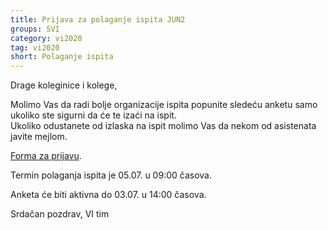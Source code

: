 ```yaml
---
title: Prijava za polaganje ispita JUN2
groups: SVI
category: vi2020
tag: vi2020
short: Polaganje ispita
---
```


Drage koleginice i kolege,

Molimo Vas da radi bolje organizacije ispita popunite sledeću anketu samo ukoliko ste sigurni da će te izaći na ispit.    
Ukoliko odustanete od izlaska na ispit molimo Vas da nekom od asistenata javite mejlom.  

[Forma za prijavu](https://forms.gle/8KC5Zfyg4T9PJwcF6).  

Termin polaganja ispita je 05.07. u 09:00 časova.  

Anketa će biti aktivna do 03.07. u 14:00 časova.  

Srdačan pozdrav,
VI tim


